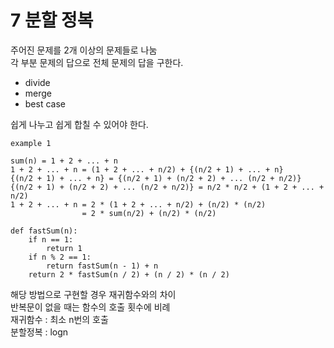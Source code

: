 # 7 분할 정복
주어진 문제를 2개 이상의 문제들로 나눔  
각 부분 문제의 답으로 전체 문제의 답을 구한다.  

- divide
- merge
- best case

쉽게 나누고 쉽게 합칠 수 있어야 한다.

`example 1`  
```
sum(n) = 1 + 2 + ... + n 
1 + 2 + ... + n = (1 + 2 + ... + n/2) + {(n/2 + 1) + ... + n}  
{(n/2 + 1) + ... + n} = {(n/2 + 1) + (n/2 + 2) + ... (n/2 + n/2)}  
{(n/2 + 1) + (n/2 + 2) + ... (n/2 + n/2)} = n/2 * n/2 + (1 + 2 + ... + n/2)
1 + 2 + ... + n = 2 * (1 + 2 + ... + n/2) + (n/2) * (n/2)
                = 2 * sum(n/2) + (n/2) * (n/2)
```

```buildoutcfg
def fastSum(n):
    if n == 1:
        return 1
    if n % 2 == 1:
        return fastSum(n - 1) + n
    return 2 * fastSum(n / 2) + (n / 2) * (n / 2)
```
해당 방법으로 구현할 경우 재귀함수와의 차이  
반복문이 없을 때는 함수의 호출 횟수에 비례  
재귀함수 : 최소 n번의 호출  
분할정복 : logn



